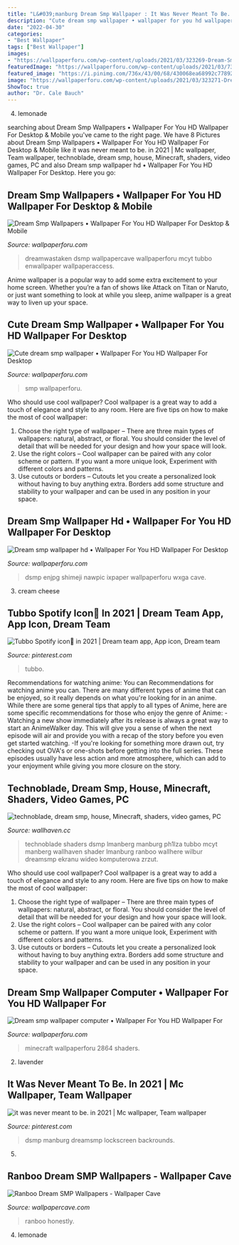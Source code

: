 ```yaml
---
title: "L&#039;manburg Dream Smp Wallpaper : It Was Never Meant To Be. In 2021"
description: "Cute dream smp wallpaper • wallpaper for you hd wallpaper for desktop"
date: "2022-04-30"
categories:
- "Best Wallpaper"
tags: ["Best Wallpaper"]
images:
- "https://wallpaperforu.com/wp-content/uploads/2021/03/323269-Dream-Smp-Wallpapers151280x800.jpg"
featuredImage: "https://wallpaperforu.com/wp-content/uploads/2021/03/738624-Dream-Smp-Wallpapers111080x1920.jpg"
featured_image: "https://i.pinimg.com/736x/43/00/68/430068ea68992c7789279e222cbd1474.jpg"
image: "https://wallpaperforu.com/wp-content/uploads/2021/03/323271-Dream-Smp-Wallpapers141440x2560.jpg"
ShowToc: true
author: "Dr. Cale Bauch"
---
```



4. lemonade 

	

		
searching about Dream Smp Wallpapers • Wallpaper For You HD Wallpaper For Desktop &amp; Mobile you've came to the right page. We have 8 Pictures about Dream Smp Wallpapers • Wallpaper For You HD Wallpaper For Desktop &amp; Mobile like it was never meant to be. in 2021 | Mc wallpaper, Team wallpaper, technoblade, dream smp, house, Minecraft, shaders, video games, PC and also Dream smp wallpaper hd • Wallpaper For You HD Wallpaper For Desktop. Here you go:
		
    
## Dream Smp Wallpapers • Wallpaper For You HD Wallpaper For Desktop &amp; Mobile

<img loading=lazy src="https://wallpaperforu.com/wp-content/uploads/2021/03/323271-Dream-Smp-Wallpapers141440x2560.jpg" onerror="this.onerror=null;this.src='https://tse2.mm.bing.net/th?id=OIP.406IG_S1qVitQJDAxBcftAHaNK&amp;pid=15.1';" alt="Dream Smp Wallpapers • Wallpaper For You HD Wallpaper For Desktop &amp; Mobile">

_Source: wallpaperforu.com_

>dreamwastaken dsmp wallpapercave wallpaperforu mcyt tubbo enwallpaper wallpaperaccess. 

	

Anime wallpaper is a popular way to add some extra excitement to your home screen. Whether you’re a fan of shows like Attack on Titan or Naruto, or just want something to look at while you sleep, anime wallpaper is a great way to liven up your space.

    
## Cute Dream Smp Wallpaper • Wallpaper For You HD Wallpaper For Desktop

<img loading=lazy src="https://wallpaperforu.com/wp-content/uploads/2021/03/738625-Dream-Smp-Wallpapers101080x1920.jpg" onerror="this.onerror=null;this.src='https://tse3.mm.bing.net/th?id=OIP.dBwKPunQTOPXjKun4GuDMQHaNK&amp;pid=15.1';" alt="Cute dream smp wallpaper • Wallpaper For You HD Wallpaper For Desktop">

_Source: wallpaperforu.com_

>smp wallpaperforu. 

	

Who should use cool wallpaper?
Cool wallpaper is a great way to add a touch of elegance and style to any room. Here are five tips on how to make the most of cool wallpaper: 
1) Choose the right type of wallpaper – There are three main types of wallpapers: natural, abstract, or floral. You should consider the level of detail that will be needed for your design and how your space will look. 
2) Use the right colors – Cool wallpaper can be paired with any color scheme or pattern. If you want a more unique look, Experiment with different colors and patterns. 
3) Use cutouts or borders – Cutouts let you create a personalized look without having to buy anything extra. Borders add some structure and stability to your wallpaper and can be used in any position in your space.

    
## Dream Smp Wallpaper Hd • Wallpaper For You HD Wallpaper For Desktop

<img loading=lazy src="https://wallpaperforu.com/wp-content/uploads/2021/03/738624-Dream-Smp-Wallpapers111080x1920.jpg" onerror="this.onerror=null;this.src='https://tse4.mm.bing.net/th?id=OIP.HQDzgYEfJY_qQ8XQ6CafZAHaNK&amp;pid=15.1';" alt="Dream smp wallpaper hd • Wallpaper For You HD Wallpaper For Desktop">

_Source: wallpaperforu.com_

>dsmp enjpg shimeji nawpic ixpaper wallpaperforu wxga cave. 

	

3. cream cheese 

    
## Tubbo Spotify Icon💚 In 2021 | Dream Team App, App Icon, Dream Team

<img loading=lazy src="https://i.pinimg.com/736x/f1/9a/86/f19a863ca25f38bda262ce75ae9300c9.jpg" onerror="this.onerror=null;this.src='https://tse4.mm.bing.net/th?id=OIP.qMZlApVYiXU_rVBYM0dAgwHaHa&amp;pid=15.1';" alt="Tubbo Spotify icon💚 in 2021 | Dream team app, App icon, Dream team">

_Source: pinterest.com_

>tubbo. 

	

Recommendations for watching anime: You can
Recommendations for watching anime you can. There are many different types of anime that can be enjoyed, so it really depends on what you're looking for in an anime. While there are some general tips that apply to all types of Anime, here are some specific recommendations for those who enjoy the genre of Anime: 
-Watching a new show immediately after its release is always a great way to start an AnimeWalker day. This will give you a sense of when the next episode will air and provide you with a recap of the story before you even get started watching. 
-If you're looking for something more drawn out, try checking out OVA's or one-shots before getting into the full series. These episodes usually have less action and more atmosphere, which can add to your enjoyment while giving you more closure on the story.

    
## Technoblade, Dream Smp, House, Minecraft, Shaders, Video Games, PC

<img loading=lazy src="https://th.wallhaven.cc/lg/g7/g7j56d.jpg" onerror="this.onerror=null;this.src='https://tse3.mm.bing.net/th?id=OIP.GQYJK3aQNSzfdzaZxQmssgAAAA&amp;pid=15.1';" alt="technoblade, dream smp, house, Minecraft, shaders, video games, PC">

_Source: wallhaven.cc_

>technoblade shaders dsmp lmanberg manburg ph1lza tubbo mcyt manberg wallhaven shader lmanburg ranboo wallhere wilbur dreamsmp ekranu wideo komputerowa zrzut. 

	

Who should use cool wallpaper?
Cool wallpaper is a great way to add a touch of elegance and style to any room. Here are five tips on how to make the most of cool wallpaper: 
1) Choose the right type of wallpaper – There are three main types of wallpapers: natural, abstract, or floral. You should consider the level of detail that will be needed for your design and how your space will look. 
2) Use the right colors – Cool wallpaper can be paired with any color scheme or pattern. If you want a more unique look, Experiment with different colors and patterns. 
3) Use cutouts or borders – Cutouts let you create a personalized look without having to buy anything extra. Borders add some structure and stability to your wallpaper and can be used in any position in your space.

    
## Dream Smp Wallpaper Computer • Wallpaper For You HD Wallpaper For

<img loading=lazy src="https://wallpaperforu.com/wp-content/uploads/2021/03/323269-Dream-Smp-Wallpapers151280x800.jpg" onerror="this.onerror=null;this.src='https://tse3.mm.bing.net/th?id=OIP.0HCgTzFrTKJbpji6CxmDpgHaEo&amp;pid=15.1';" alt="Dream smp wallpaper computer • Wallpaper For You HD Wallpaper For">

_Source: wallpaperforu.com_

>minecraft wallpaperforu 2864 shaders. 

	

2. lavender 

    
## It Was Never Meant To Be. In 2021 | Mc Wallpaper, Team Wallpaper

<img loading=lazy src="https://i.pinimg.com/736x/43/00/68/430068ea68992c7789279e222cbd1474.jpg" onerror="this.onerror=null;this.src='https://tse1.mm.bing.net/th?id=OIP.7pSatyt-l2jiUNmzfh0zDgHaNI&amp;pid=15.1';" alt="it was never meant to be. in 2021 | Mc wallpaper, Team wallpaper">

_Source: pinterest.com_

>dsmp manburg dreamsmp lockscreen backrounds. 

	

5.

    
## Ranboo Dream SMP Wallpapers - Wallpaper Cave

<img loading=lazy src="https://wallpapercave.com/wp/wp9425302.jpg" onerror="this.onerror=null;this.src='https://tse3.mm.bing.net/th?id=OIP.VXwvwg_bwBmRFS8PCcePVAHaNJ&amp;pid=15.1';" alt="Ranboo Dream SMP Wallpapers - Wallpaper Cave">

_Source: wallpapercave.com_

>ranboo honestly. 

	

4. lemonade 

